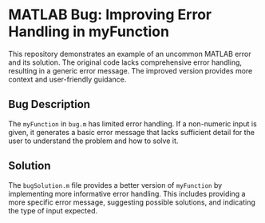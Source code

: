 # MATLAB Bug:  Improving Error Handling in myFunction

This repository demonstrates an example of an uncommon MATLAB error and its solution. The original code lacks comprehensive error handling, resulting in a generic error message.  The improved version provides more context and user-friendly guidance.

## Bug Description
The `myFunction` in `bug.m` has limited error handling.  If a non-numeric input is given, it generates a basic error message that lacks sufficient detail for the user to understand the problem and how to solve it.

## Solution
The `bugSolution.m` file provides a better version of `myFunction` by implementing more informative error handling.  This includes providing a more specific error message, suggesting possible solutions, and indicating the type of input expected.
